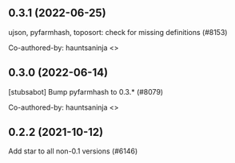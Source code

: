 ## 0.3.1 (2022-06-25)

ujson, pyfarmhash, toposort: check for missing definitions (#8153)

Co-authored-by: hauntsaninja <>

## 0.3.0 (2022-06-14)

[stubsabot] Bump pyfarmhash to 0.3.* (#8079)

Co-authored-by: hauntsaninja <>

## 0.2.2 (2021-10-12)

Add star to all non-0.1 versions (#6146)

